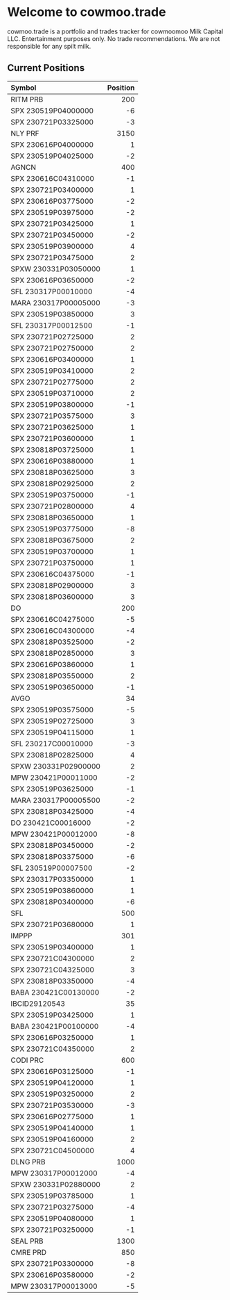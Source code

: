 # Welcome to cowmoo.trade

cowmoo.trade is a portfolio and trades tracker for cowmoomoo Milk Capital LLC. Entertainment purposes only. No trade recommendations. We are not responsible for any spilt milk. 

## Current Positions
 | Symbol                |   Position |
|:----------------------|-----------:|
| RITM PRB              |        200 |
| SPX   230519P04000000 |         -6 |
| SPX   230721P03325000 |         -3 |
| NLY PRF               |       3150 |
| SPX   230616P04000000 |          1 |
| SPX   230519P04025000 |         -2 |
| AGNCN                 |        400 |
| SPX   230616C04310000 |         -1 |
| SPX   230721P03400000 |          1 |
| SPX   230616P03775000 |         -2 |
| SPX   230519P03975000 |         -2 |
| SPX   230721P03425000 |          1 |
| SPX   230721P03450000 |         -2 |
| SPX   230519P03900000 |          4 |
| SPX   230721P03475000 |          2 |
| SPXW  230331P03050000 |          1 |
| SPX   230616P03650000 |         -2 |
| SFL   230317P00010000 |         -4 |
| MARA  230317P00005000 |         -3 |
| SPX   230519P03850000 |          3 |
| SFL   230317P00012500 |         -1 |
| SPX   230721P02725000 |          2 |
| SPX   230721P02750000 |          2 |
| SPX   230616P03400000 |          1 |
| SPX   230519P03410000 |          2 |
| SPX   230721P02775000 |          2 |
| SPX   230519P03710000 |          2 |
| SPX   230519P03800000 |         -1 |
| SPX   230721P03575000 |          3 |
| SPX   230721P03625000 |          1 |
| SPX   230721P03600000 |          1 |
| SPX   230818P03725000 |          1 |
| SPX   230616P03880000 |          1 |
| SPX   230818P03625000 |          3 |
| SPX   230818P02925000 |          2 |
| SPX   230519P03750000 |         -1 |
| SPX   230721P02800000 |          4 |
| SPX   230818P03650000 |          1 |
| SPX   230519P03775000 |         -8 |
| SPX   230818P03675000 |          2 |
| SPX   230519P03700000 |          1 |
| SPX   230721P03750000 |          1 |
| SPX   230616C04375000 |         -1 |
| SPX   230818P02900000 |          3 |
| SPX   230818P03600000 |          3 |
| DO                    |        200 |
| SPX   230616C04275000 |         -5 |
| SPX   230616C04300000 |         -4 |
| SPX   230818P03525000 |         -2 |
| SPX   230818P02850000 |          3 |
| SPX   230616P03860000 |          1 |
| SPX   230818P03550000 |          2 |
| SPX   230519P03650000 |         -1 |
| AVGO                  |         34 |
| SPX   230519P03575000 |         -5 |
| SPX   230519P02725000 |          3 |
| SPX   230519P04115000 |          1 |
| SFL   230217C00010000 |         -3 |
| SPX   230818P02825000 |          4 |
| SPXW  230331P02900000 |          2 |
| MPW   230421P00011000 |         -2 |
| SPX   230519P03625000 |         -1 |
| MARA  230317P00005500 |         -2 |
| SPX   230818P03425000 |         -4 |
| DO    230421C00016000 |         -2 |
| MPW   230421P00012000 |         -8 |
| SPX   230818P03450000 |         -2 |
| SPX   230818P03375000 |         -6 |
| SFL   230519P00007500 |         -2 |
| SPX   230317P03350000 |          1 |
| SPX   230519P03860000 |          1 |
| SPX   230818P03400000 |         -6 |
| SFL                   |        500 |
| SPX   230721P03680000 |          1 |
| IMPPP                 |        301 |
| SPX   230519P03400000 |          1 |
| SPX   230721C04300000 |          2 |
| SPX   230721C04325000 |          3 |
| SPX   230818P03350000 |         -4 |
| BABA  230421C00130000 |         -2 |
| IBCID29120543         |         35 |
| SPX   230519P03425000 |          1 |
| BABA  230421P00100000 |         -4 |
| SPX   230616P03250000 |          1 |
| SPX   230721C04350000 |          2 |
| CODI PRC              |        600 |
| SPX   230616P03125000 |         -1 |
| SPX   230519P04120000 |          1 |
| SPX   230519P03250000 |          2 |
| SPX   230721P03530000 |         -3 |
| SPX   230616P02775000 |          1 |
| SPX   230519P04140000 |          1 |
| SPX   230519P04160000 |          2 |
| SPX   230721C04500000 |          4 |
| DLNG PRB              |       1000 |
| MPW   230317P00012000 |         -4 |
| SPXW  230331P02880000 |          2 |
| SPX   230519P03785000 |          1 |
| SPX   230721P03275000 |         -4 |
| SPX   230519P04080000 |          1 |
| SPX   230721P03250000 |         -1 |
| SEAL PRB              |       1300 |
| CMRE PRD              |        850 |
| SPX   230721P03300000 |         -8 |
| SPX   230616P03580000 |         -2 |
| MPW   230317P00013000 |         -5 |